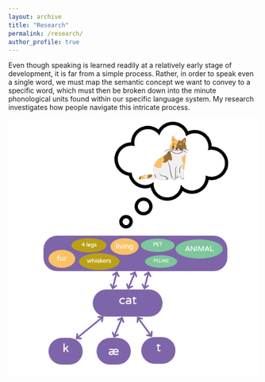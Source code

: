 ```yaml
---
layout: archive
title: "Research"
permalink: /research/
author_profile: true
---
```


Even though speaking is learned readily at a relatively early stage of development, it is far from a simple process. Rather, in order to speak even a single word, we must map the semantic concept we want to convey to a specific word, which must then be broken down into the minute phonological units found within our specific language system. My research investigates how people navigate this intricate process. 

![My Research Image](/images/model.png)